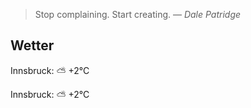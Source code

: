 > Stop complaining. Start creating.
> &mdash; <cite>Dale Patridge</cite>

## Wetter

Innsbruck: ⛅️  +2°C

Innsbruck: ⛅️  +2°C